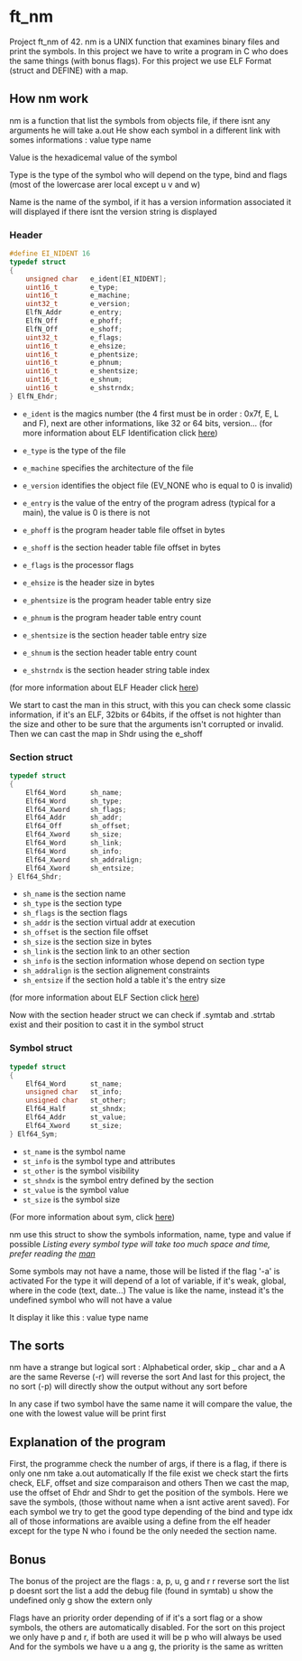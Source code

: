 # ft_nm
Project ft_nm of 42.
nm is a UNIX function that examines binary files and print the symbols.
In this project we have to write a program in C who does the same things (with bonus flags).
For this project we use ELF Format (struct and DEFINE) with a map.

## How nm work

nm is a function that list the symbols from objects file, if there isnt any arguments he will take a.out
He show each symbol in a different link with somes informations :
value type name

Value is the hexadicemal value of the symbol

Type is the type of the symbol who will depend on the type, bind and flags (most of the lowercase arer local except u v and w)

Name is the name of the symbol, if it has a version information associated it will displayed if there isnt the version string is displayed

### Header

```c
#define EI_NIDENT 16
typedef struct
{
	unsigned char	e_ident[EI_NIDENT];
	uint16_t		e_type;
	uint16_t		e_machine;
	uint32_t		e_version;
	ElfN_Addr		e_entry;
	ElfN_Off		e_phoff;
	ElfN_Off		e_shoff;
	uint32_t		e_flags;
	uint16_t		e_ehsize;
	uint16_t		e_phentsize;
	uint16_t		e_phnum;
	uint16_t		e_shentsize;
	uint16_t		e_shnum;
	uint16_t		e_shstrndx;
} ElfN_Ehdr;
```

- `e_ident` is the magics number (the 4 first must be in order : 0x7f, E, L and F), next are other informations, like 32 or 64 bits, version...
(for more information about ELF Identification click [here](https://docs.oracle.com/cd/E19683-01/816-1386/6m7qcoblj/index.html#chapter6-35342))

- `e_type` is the type of the file

- `e_machine` specifies the architecture of the file

- `e_version` identifies the object file (EV_NONE who is equal to 0 is invalid)

- `e_entry` is the value of the entry of the program adress (typical for a main), the value is 0 is there is not

- `e_phoff` is the program header table file offset in bytes

- `e_shoff` is the section header table file offset in bytes

- `e_flags` is the processor flags

- `e_ehsize` is the header size in bytes

- `e_phentsize` is the program header table entry size

- `e_phnum` is the program header table entry count

- `e_shentsize` is the section header table entry size

- `e_shnum` is the section header table entry count

- `e_shstrndx` is the section header string table index

(for more information about ELF Header click [here](https://docs.oracle.com/cd/E19683-01/816-1386/chapter6-43405/index.html))

We start to cast the man in this struct, with this you can check some classic information, if it's an ELF, 32bits or 64bits, if the offset is not highter than the size and other to be sure that the arguments isn't corrupted or invalid.
Then we can cast the map in Shdr using the e_shoff

### Section struct

```c
typedef struct
{
	Elf64_Word		sh_name;
	Elf64_Word		sh_type;
	Elf64_Xword		sh_flags;
	Elf64_Addr		sh_addr;
	Elf64_Off		sh_offset;
	Elf64_Xword		sh_size;
	Elf64_Word		sh_link;
	Elf64_Word		sh_info;
	Elf64_Xword		sh_addralign;
	Elf64_Xword		sh_entsize;
} Elf64_Shdr;

```
- `sh_name` is the section name
- `sh_type` is the section type
- `sh_flags` is the section flags
- `sh_addr` is the section virtual addr at execution
- `sh_offset` is the section file offset
- `sh_size` is the section size in bytes
- `sh_link` is the section link to an other section
- `sh_info` is the section information whose depend on section type
- `sh_addralign` is the section alignement constraints
- `sh_entsize` if the section hold a table it's the entry size

(for more information about ELF Section click [here](https://docs.oracle.com/cd/E19683-01/816-1386/chapter6-94076/index.html))

Now with the section header struct we can check if .symtab and .strtab exist and their position to cast it in the symbol struct

### Symbol struct

```c
typedef struct
{
	Elf64_Word		st_name;
	unsigned char	st_info;
	unsigned char	st_other;
	Elf64_Half		st_shndx;
	Elf64_Addr		st_value;
	Elf64_Xword		st_size;
} Elf64_Sym;
```

- `st_name` is the symbol name
- `st_info` is the symbol type and attributes
- `st_other` is the symbol visibility
- `st_shndx` is the symbol entry defined by the section
- `st_value` is the symbol value
- `st_size` is the symbol size

(For more information about sym, click [here](https://docs.oracle.com/cd/E19683-01/816-1386/6m7qcoblj/index.html#chapter6-79797))

nm use this struct to show the symbols information, name, type and value if possible
*Listing every symbol type will take too much space and time, prefer reading the [man](https://man7.org/linux/man-pages/man1/nm.1.html)*

Some symbols may not have a name, those will be listed if the flag '-a' is activated
For the type it will depend of a lot of variable, if it's weak, global, where in the code (text, date...)
The value is like the name, instead it's the undefined symbol who will not have a value

It display it like this : value type name

## The sorts
nm have a strange but logical sort :
Alphabetical order, skip _ char and a A are the same
Reverse (-r) will reverse the sort
And last for this project, the no sort (-p) will directly show the output without any sort before

In any case if two symbol have the same name it will compare the value, the one with the lowest value will be print first

## Explanation of the program

First, the programme check the number of args, if there is a flag, if there is only one nm take a.out automatically
If the file exist we check start the firts check, ELF, offset and size comparaison and others
Then we cast the map, use the offset of Ehdr and Shdr to get the position of the symbols.
Here we save the symbols, (those without name when a isnt active arent saved).
For each symbol we try to get the good type depending of the bind and type idx all of those informations are avaible using a define from the elf header except for the type N who i found be the only needed the section name.

## Bonus

The bonus of the project are the flags : a, p, u, g and r
r reverse sort the list
p doesnt sort the list
a add the debug file (found in symtab)
u show the undefined only
g show the extern only

Flags have an priority order depending of if it's a sort flag or a show symbols, the others are automatically disabled.
For the sort on this project we only have p and r, if both are used it will be p who will always be used
And for the symbols we have u a ang g, the priority is the same as written
